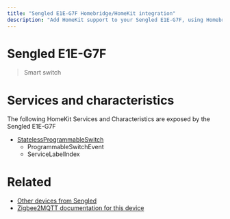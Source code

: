 ```yaml
---
title: "Sengled E1E-G7F Homebridge/HomeKit integration"
description: "Add HomeKit support to your Sengled E1E-G7F, using Homebridge, Zigbee2MQTT and homebridge-z2m."
---
```

<!---
This file has been GENERATED using src/docgen/docgen.ts
DO NOT EDIT THIS FILE MANUALLY!
-->
# Sengled E1E-G7F
> Smart switch


# Services and characteristics
The following HomeKit Services and Characteristics are exposed by
the Sengled E1E-G7F

* [StatelessProgrammableSwitch](../../action.md)
  * ProgrammableSwitchEvent
  * ServiceLabelIndex


# Related
* [Other devices from Sengled](../index.md#sengled)
* [Zigbee2MQTT documentation for this device](https://www.zigbee2mqtt.io/devices/E1E-G7F.html)